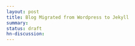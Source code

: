 ```yaml
---
layout: post
title: Blog Migrated from Wordpress to Jekyll
summary:
status: draft
hn-discussion:
---
```



